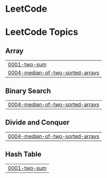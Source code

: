 # LeetCode
<!---LeetCode Topics Start-->
# LeetCode Topics
## Array
|  |
| ------- |
| [0001-two-sum](https://github.com/nkl04/LeetCode/tree/master/0001-two-sum) |
| [0004-median-of-two-sorted-arrays](https://github.com/nkl04/LeetCode/tree/master/0004-median-of-two-sorted-arrays) |
## Binary Search
|  |
| ------- |
| [0004-median-of-two-sorted-arrays](https://github.com/nkl04/LeetCode/tree/master/0004-median-of-two-sorted-arrays) |
## Divide and Conquer
|  |
| ------- |
| [0004-median-of-two-sorted-arrays](https://github.com/nkl04/LeetCode/tree/master/0004-median-of-two-sorted-arrays) |
## Hash Table
|  |
| ------- |
| [0001-two-sum](https://github.com/nkl04/LeetCode/tree/master/0001-two-sum) |
<!---LeetCode Topics End-->